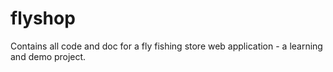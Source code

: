 flyshop
=======

Contains all code and doc for a fly fishing store web application - a learning and demo project.
